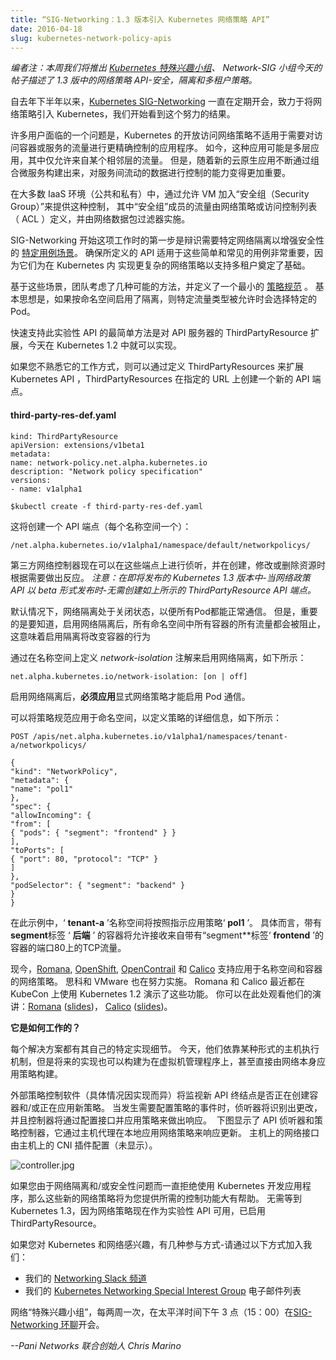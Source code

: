 ```yaml
---
title: “SIG-Networking：1.3 版本引入 Kubernetes 网络策略 API”
date: 2016-04-18
slug: kubernetes-network-policy-apis
---
```


_编者注：本周我们将推出 [Kubernetes 特殊兴趣小组](https://github.com/kubernetes/kubernetes/wiki/Special-Interest-Groups-(SIGs))、
Network-SIG 小组今天的帖子描述了 1.3 版中的网络策略 API-安全，隔离和多租户策略。_


自去年下半年以来，[Kubernetes SIG-Networking](https://kubernetes.slack.com/messages/sig-network/) 一直在定期开会，致力于将网络策略引入 Kubernetes，我们开始看到这个努力的结果。

许多用户面临的一个问题是，Kubernetes 的开放访问网络策略不适用于需要对访问容器或服务的流量进行更精确控制的应用程序。
如今，这种应用可能是多层应用，其中仅允许来自某个相邻层的流量。
但是，随着新的云原生应用不断通过组合微服务构建出来，对服务间流动的数据进行控制的能力变得更加重要。

在大多数 IaaS 环境（公共和私有）中，通过允许 VM 加入“安全组（Security Group）”来提供这种控制，
其中“安全组”成员的流量由网络策略或访问控制列表（ ACL ）定义，并由网络数据包过滤器实施。

SIG-Networking 开始这项工作时的第一步是辩识需要特定网络隔离以增强安全性的
[特定用例场景](https://docs.google.com/document/d/1blfqiH4L_fpn33ZrnQ11v7LcYP0lmpiJ_RaapAPBbNU/edit?pref=2&pli=1#)。
确保所定义的 API 适用于这些简单和常见的用例非常重要，因为它们为在 Kubernetes 内
实现更复杂的网络策略以支持多租户奠定了基础。

基于这些场景，团队考虑了几种可能的方法，并定义了一个最小的
[策略规范](https://docs.google.com/document/d/1qAm-_oSap-f1d6a-xRTj6xaH1sYQBfK36VyjB5XOZug/edit) 。
基本思想是，如果按命名空间启用了隔离，则特定流量类型被允许时会选择特定的 Pod。

快速支持此实验性 API 的最简单方法是对 API 服务器的 ThirdPartyResource 扩展，今天在 Kubernetes 1.2 中就可以实现。

如果您不熟悉它的工作方式，则可以通过定义 ThirdPartyResources 来扩展 Kubernetes API ，ThirdPartyResources 在指定的 URL 上创建一个新的 API 端点。

#### third-party-res-def.yaml 

```
kind: ThirdPartyResource
apiVersion: extensions/v1beta1
metadata:
name: network-policy.net.alpha.kubernetes.io
description: "Network policy specification"
versions:
- name: v1alpha1
 ```

```
$kubectl create -f third-party-res-def.yaml
 ```

这将创建一个 API 端点（每个名称空间一个）：

```
/net.alpha.kubernetes.io/v1alpha1/namespace/default/networkpolicys/
 ```
 
第三方网络控制器现在可以在这些端点上进行侦听，并在创建，修改或删除资源时根据需要做出反应。
_注意：在即将发布的 Kubernetes 1.3 版本中-当网络政策 API 以 beta 形式发布时-无需创建如上所示的 ThirdPartyResource API 端点。_


默认情况下，网络隔离处于关闭状态，以便所有Pod都能正常通信。
但是，重要的是要知道，启用网络隔离后，所有命名空间中所有容器的所有流量都会被阻止，这意味着启用隔离将改变容器的行为


通过在名称空间上定义 _network-isolation_ 注解来启用网络隔离，如下所示：

```
net.alpha.kubernetes.io/network-isolation: [on | off]
 ```
 
启用网络隔离后，**必须应用**显式网络策略才能启用 Pod 通信。

可以将策略规范应用于命名空间，以定义策略的详细信息，如下所示：

```
POST /apis/net.alpha.kubernetes.io/v1alpha1/namespaces/tenant-a/networkpolicys/

{
"kind": "NetworkPolicy",
"metadata": {
"name": "pol1"
},
"spec": {
"allowIncoming": {
"from": [
{ "pods": { "segment": "frontend" } }
],
"toPorts": [
{ "port": 80, "protocol": "TCP" }
]
},
"podSelector": { "segment": "backend" }
}
}
 ```
 
在此示例中，‘ **tenant-a** ’名称空间将按照指示应用策略‘ **pol1** ’。
具体而言，带有**segment**标签 ‘ **后端** ’ 的容器将允许接收来自带有“segment**标签‘ **frontend** ’的容器的端口80上的TCP流量。

现今，[Romana](http://romana.io/), [OpenShift](https://www.openshift.com/), [OpenContrail](http://www.opencontrail.org/) 和 [Calico](http://projectcalico.org/) 支持应用于名称空间和容器的网络策略。
思科和 VMware 也在努力实施。
Romana 和 Calico 最近都在 KubeCon 上使用 Kubernetes 1.2 演示了这些功能。
你可以在此处观看他们的演讲：[Romana](https://www.youtube.com/watch?v=f-dLKtK6qCs) ([slides](http://www.slideshare.net/RomanaProject/kubecon-london-2016-ronana-cloud-native-sdn))， [Calico](https://www.youtube.com/watch?v=p1zfh4N4SX0) ([slides](http://www.slideshare.net/kubecon/kubecon-eu-2016-secure-cloudnative-networking-with-project-calico))。&nbsp;

**它是如何工作的？**

每个解决方案都有其自己的特定实现细节。
今天，他们依靠某种形式的主机执行机制，但是将来的实现也可以构建为在虚拟机管理程序上，甚至直接由网络本身应用策略构建。&nbsp;

外部策略控制软件（具体情况因实现而异）将监视新 API 终结点是否正在创建容器和/或正在应用新策略。
当发生需要配置策略的事件时，侦听器将识别出更改，并且控制器将通过配置接口并应用策略来做出响应。&nbsp;
下图显示了 API 侦听器和策略控制器，它通过主机代理在本地应用网络策略来响应更新。
主机上的网络接口由主机上的 CNI 插件配置（未显示）。

 ![controller.jpg](https://lh5.googleusercontent.com/zMEpLMYmask-B-rYWnbMyGb0M7YusPQFPS6EfpNOSLbkf-cM49V7rTDBpA6k9-Zdh2soMul39rz9rHFJfL-jnEn_mHbpg0E1WlM-wjU-qvQu9KDTQqQ9uBmdaeWynDDNhcT3UjX5)

如果您由于网络隔离和/或安全性问题而一直拒绝使用 Kubernetes 开发应用程序，那么这些新的网络策略将为您提供所需的控制功能大有帮助。
无需等到 Kubernetes 1.3，因为网络策略现在作为实验性 API 可用，已启用 ThirdPartyResource。

如果您对 Kubernetes 和网络感兴趣，有几种参与方式-请通过以下方式加入我们：

- 我们的 [Networking Slack 频道](https://kubernetes.slack.com/messages/sig-network/)&nbsp;
- 我们的 [Kubernetes Networking Special Interest Group](https://groups.google.com/forum/#!forum/kubernetes-sig-network) 电子邮件列表&nbsp;


网络“特殊兴趣小组”，每两周一次，在太平洋时间下午 3 点（15：00）在[SIG-Networking 环聊](https://zoom.us/j/5806599998)开会。&nbsp;


_--Pani Networks 联合创始人 Chris Marino_  
